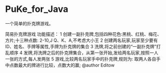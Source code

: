 # PuKe_for_Java
一个简单的扑克牌游戏。


简易扑克牌游戏
功能描述：
 1 创建一副扑克牌,包括四种花色:黑桃、红桃、梅花、方片;十三种点数: 2-10,J Q、K、A,不考虑大小王
 2 创建两名玩家,玩家至少要有ID、姓名、手牌等属性,手牌为扑克牌的集合
 3 洗牌,将之前创建的“一副扑克牌”打乱顺序
 4 发牌,将洗牌之后的扑克牌集合，从第一张开始,发给两名玩家,按照一人一张的方式,每人发两张
 5 游戏,比较两名玩家手中的扑克牌,规则为: 取两人各自手中点数最大的牌进行比较，点数大的赢;
 @author Editow
